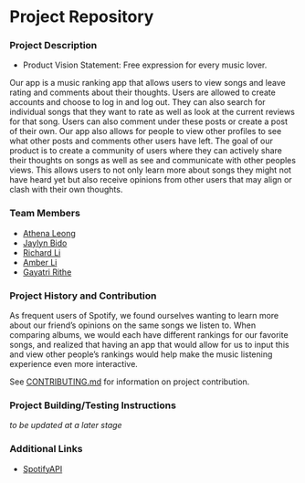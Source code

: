 # Project Repository

### Project Description
- Product Vision Statement: Free expression for every music lover. 

Our app is a music ranking app that allows users to view songs and leave rating and comments about their thoughts. Users are allowed to create accounts and choose to log in and log out. They can also search for individual songs that they want to rate as well as look at the current reviews for that song. Users can also comment under these posts or create a post of their own. Our app also allows for people to view other profiles to see what other posts and comments other users have left. The goal of our product is to create a community of users where they can actively share their thoughts on songs as well as see and communicate with other peoples views. This allows users to not only learn more about songs they might not have heard yet but also receive opinions from other users that may align or clash with their own thoughts.

### Team Members
 - [Athena Leong](https://github.com/aleong2002)
 - [Jaylyn Bido](https://github.com/jaylynb26)
 - [Richard Li](https://github.com/Silver1793)
 - [Amber Li](https://github.com/al6862)
 - [Gayatri Rithe](https://github.com/gayatririthe)

### Project History and Contribution
As frequent users of Spotify, we found ourselves wanting to learn more about our friend’s opinions on the same songs we listen to. When comparing albums, we would each have different rankings for our favorite songs, and realized that having an app that would allow for us to input this and view other people’s rankings would help make the music listening experience even more interactive.

See [CONTRIBUTING.md](./CONTRIBUTING.md) for information on project contribution.

### Project Building/Testing Instructions
*to be updated at a later stage*

### Additional Links
- [SpotifyAPI](https://developer.spotify.com/documentation/web-api)
